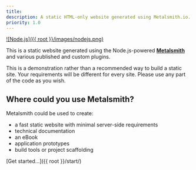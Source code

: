 ```yaml
---
title:
description: A static HTML-only website generated using Metalsmith.io.
priority: 1.0
---
```


[![Node.js]({{ root }}/images/nodejs.png)](http://nodejs.org/)

This is a static website generated using the Node.js-powered **[Metalsmith](http://metalsmith.io)** and various published and custom plugins.

This is a demonstration rather than a recommended way to build a static site. Your requirements will be different for every site. Please use any part of the code as you wish.

## Where could you use Metalsmith?
Metalsmith could be used to create:

* a fast static website with minimal server-side requirements
* technical documentation
* an eBook
* application prototypes
* build tools or project scaffolding

[Get started&hellip;]({{ root }}/start/)
